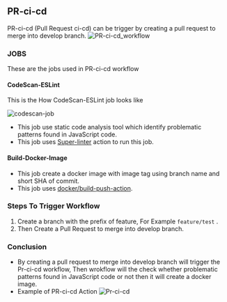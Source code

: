 ## PR-ci-cd
 
 PR-ci-cd (Pull Request ci-cd) can be trigger by creating a pull request to merge into develop branch.
 ![PR-ci-cd_workflow](https://github.com/REAN-Foundation/reancare-service/blob/feature/flow_documentation/assets/images/pr-ci-cd_workflow.png?raw=true)
 
### JOBS

 These are the jobs used in PR-ci-cd workflow
 
 #### CodeScan-ESLint
  This is the How CodeScan-ESLint job looks like
 
  ![codescan-job](https://github.com/REAN-Foundation/reancare-service/blob/feature/flow_documentation/assets/images/codescan.png?raw=true)
 
  * This job use static code analysis tool which identify problematic patterns found in JavaScript code.
  * This job uses [Super-linter](https://github.com/marketplace/actions/super-linter) action to run this job. 
 
 #### Build-Docker-Image
 
  * This job create a docker image with image tag using branch name and short SHA of commit.
  * This job uses [docker/build-push-action](https://github.com/marketplace/actions/build-and-push-docker-images).  
 
### Steps To Trigger Workflow

 1. Create a branch with the prefix of feature, For Example ``` feature/test ``` .
 2. Then Create a Pull Request to merge into develop branch.

### Conclusion

 * By creating a pull request to merge into develop branch will trigger the Pr-ci-cd workflow, Then wrokflow will the check whether problematic patterns found in    JavaScript code or not then it will create a docker image.
 * Example of PR-ci-cd Action ![Pr-ci-cd](https://github.com/REAN-Foundation/reancare-service/blob/feature/flow_documentation/assets/images/Pr-ci-cd_example.png?raw=true)
